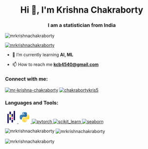 <h1 align="center">Hi 👋, I'm Krishna Chakraborty</h1>
<h3 align="center">I am a statistician from India</h3>

<p align="left"> <img src="https://komarev.com/ghpvc/?username=mrkrishnachakraborty&label=Profile%20views&color=0e75b6&style=flat" alt="mrkrishnachakraborty" /> </p>

<p align="left"> <a href="https://github.com/ryo-ma/github-profile-trophy"><img src="https://github-profile-trophy.vercel.app/?username=mrkrishnachakraborty" alt="mrkrishnachakraborty" /></a> </p>

- 🌱 I’m currently learning **AI, ML**

- 📫 How to reach me **kcb4540@gmail.com**

<h3 align="left">Connect with me:</h3>
<p align="left">
<a href="https://linkedin.com/in/mr-krishna-chakraborty" target="blank"><img align="center" src="https://raw.githubusercontent.com/rahuldkjain/github-profile-readme-generator/master/src/images/icons/Social/linked-in-alt.svg" alt="mr-krishna-chakraborty" height="30" width="40" /></a>
<a href="https://www.hackerrank.com/chakrabortykris5" target="blank"><img align="center" src="https://raw.githubusercontent.com/rahuldkjain/github-profile-readme-generator/master/src/images/icons/Social/hackerrank.svg" alt="chakrabortykris5" height="30" width="40" /></a>
</p>

<h3 align="left">Languages and Tools:</h3>
<p align="left"> <a href="https://pandas.pydata.org/" target="_blank" rel="noreferrer"> <img src="https://raw.githubusercontent.com/devicons/devicon/2ae2a900d2f041da66e950e4d48052658d850630/icons/pandas/pandas-original.svg" alt="pandas" width="40" height="40"/> </a> <a href="https://www.python.org" target="_blank" rel="noreferrer"> <img src="https://raw.githubusercontent.com/devicons/devicon/master/icons/python/python-original.svg" alt="python" width="40" height="40"/> </a> <a href="https://pytorch.org/" target="_blank" rel="noreferrer"> <img src="https://www.vectorlogo.zone/logos/pytorch/pytorch-icon.svg" alt="pytorch" width="40" height="40"/> </a> <a href="https://scikit-learn.org/" target="_blank" rel="noreferrer"> <img src="https://upload.wikimedia.org/wikipedia/commons/0/05/Scikit_learn_logo_small.svg" alt="scikit_learn" width="40" height="40"/> </a> <a href="https://seaborn.pydata.org/" target="_blank" rel="noreferrer"> <img src="https://seaborn.pydata.org/_images/logo-mark-lightbg.svg" alt="seaborn" width="40" height="40"/> </a> </p>

<p><img align="left" src="https://github-readme-stats.vercel.app/api/top-langs?username=mrkrishnachakraborty&show_icons=true&locale=en&layout=compact" alt="mrkrishnachakraborty" /></p>

<p>&nbsp;<img align="center" src="https://github-readme-stats.vercel.app/api?username=mrkrishnachakraborty&show_icons=true&locale=en" alt="mrkrishnachakraborty" /></p>

<p><img align="center" src="https://github-readme-streak-stats.herokuapp.com/?user=mrkrishnachakraborty&" alt="mrkrishnachakraborty" /></p>
